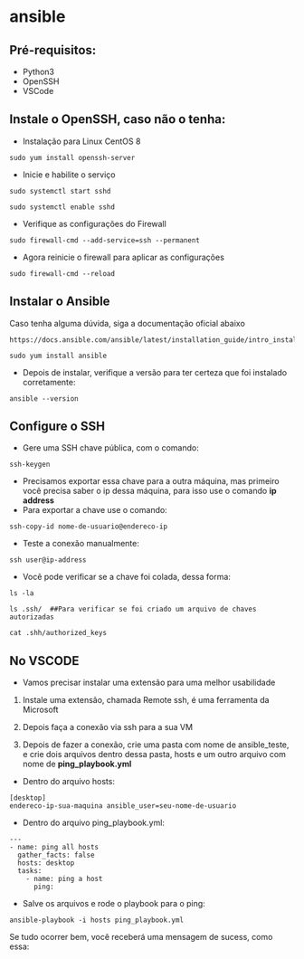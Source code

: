 # ansible

## Pré-requisitos:

- Python3
- OpenSSH
- VSCode

## Instale o OpenSSH, caso não o tenha:

- Instalação para Linux CentOS 8

```
sudo yum install openssh-server
```

- Inicie e habilite o serviço

```
sudo systemctl start sshd
```
```
sudo systemctl enable sshd
```

- Verifique as configurações do Firewall

```
sudo firewall-cmd --add-service=ssh --permanent
```

- Agora reinicie o firewall para aplicar as configurações

```
sudo firewall-cmd --reload
```

## Instalar o Ansible

Caso tenha alguma dúvida, siga a documentação oficial abaixo

```
https://docs.ansible.com/ansible/latest/installation_guide/intro_installation.html
```

```
sudo yum install ansible
```

- Depois de instalar, verifique a versão para ter certeza que foi instalado corretamente:

```
ansible --version
```
## Configure o SSH

- Gere uma SSH chave pública, com o comando:

```
ssh-keygen
```

- Precisamos exportar essa chave para a outra máquina, mas primeiro você precisa saber o ip dessa máquina, para isso use o comando __ip address__
- Para exportar a chave use o comando:

```
ssh-copy-id nome-de-usuario@endereco-ip
```

- Teste a conexão manualmente:

```
ssh user@ip-address
```

- Você pode verificar se a chave foi colada, dessa forma:

```
ls -la
```
```
ls .ssh/  ##Para verificar se foi criado um arquivo de chaves autorizadas
```
```
cat .shh/authorized_keys
```

## No VSCODE

- Vamos precisar instalar uma extensão para uma melhor usabilidade

1. Instale uma extensão, chamada Remote ssh, é uma ferramenta da Microsoft

2. Depois faça a conexão via ssh para a sua VM

3. Depois de fazer a conexão, crie uma pasta com nome de ansible_teste, e crie dois arquivos dentro dessa pasta, hosts e um outro arquivo com nome de __ping_playbook.yml__

- Dentro do arquivo hosts:

```
[desktop]
endereco-ip-sua-maquina ansible_user=seu-nome-de-usuario
```

- Dentro do arquivo ping_playbook.yml:

```
---
- name: ping all hosts
  gather_facts: false
  hosts: desktop
  tasks:
    - name: ping a host
      ping:
```

- Salve os arquivos e rode o playbook para o ping:

```
ansible-playbook -i hosts ping_playbook.yml
```

Se tudo ocorrer bem, você receberá uma mensagem de sucess, como essa:
